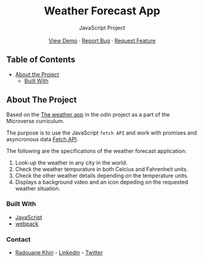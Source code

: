 <br>
<p align="center">
  <h1 align="center">Weather Forecast App</h1>

  <p align="center">
    JavaScript Project
    <br>
    <br>
    <a href="https://upbeat-pike-525b39.netlify.com/" target="_blank">View Demo</a>
    ·
    <a href="https://github.com/Redvanisation/Weather-Forecast-App/issues">Report Bug</a>
    ·
    <a href="https://github.com/Redvanisation/Weather-Forecast-App/issues">Request Feature</a>
  </p>
</p>


<!-- TABLE OF CONTENTS -->
## Table of Contents

* [About the Project](#about-the-project)
  * [Built With](#built-with)


<!-- ABOUT THE PROJECT -->
## About The Project

Based on the [The weather app](https://www.theodinproject.com/courses/javascript/lessons/weather-app) in the odin project as a part of the Microverse curriculum.

The purpose is to use the JavaScript `fetch API` and work with promises and asyncronous data [Fetch API](https://developer.mozilla.org/en-US/docs/Web/API/Fetch_API/Using_Fetch).

The following are the specifications of the weather forecast application:
  1. Look-up the weather in any city in the world.
  2. Check the weather tempurature in both Celcius and Fahrenheit units.
  3. Check the other weather details depending on the temperature units.
  4. Displays a background video and an icon depeding on the requested weather situation.


### Built With
* [JavaScript](https://www.javascript.com/)
* [webpack](https://webpack.js.org/)


### Contact

* [Radouane Khiri](https://github.com/Redvanisation) - [Linkedin](https://www.linkedin.com/in/redvan/) - [Twitter](https://twitter.com/redvanisation)
